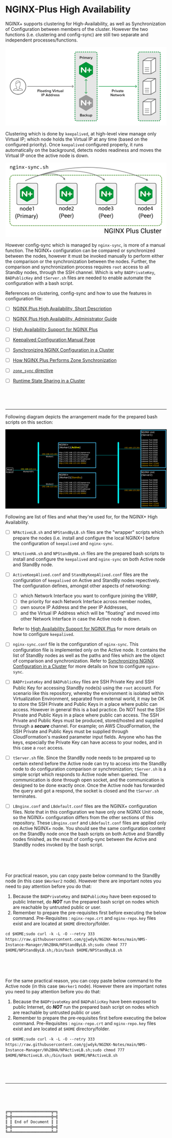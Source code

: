 # NGINX-Plus High Availability

NGINX+ supports clustering for High-Availability, as well as Synchronization of Configuration between members of the cluster.
However the two functions (i.e. clustering and config-sync) are still two separate and independent processes/functions.

![NGINX Plus High Availability](NGINXPlusProductPageHighAvailability.png)

Clustering which is done by `keepalived`, at high-level view manage only Virtual IP; which node holds the Virtual IP at any time (based on the configured priority).
Once `keepalived` configured properly, it runs automatically on the background, detects nodes readiness and moves the Virtual IP once the active node is down.

![NGINX Plus Configuration Synchronization](NGINXPlusConfigurationSynchronization.png)

However config-sync which is managed by `nginx-sync`, is more of a manual function.
The NGINX+ configuration can be compared or synchronized between the nodes, however it must be invoked manually to perform either the comparison or the synchronization between the nodes.
Further, the comparison and synchronization process requires `root` access to all Standby nodes, through the SSH channel.
Which is why `BADPrivateKey`, `BADPublicKey` and `tServer.sh` files are needed to enable automate the configuration with a bash script.

References on clustering, config-sync and how to use the features in configuration file:
- [ ] [NGINX Plus High Availability, Short Description](https://www.nginx.com/products/nginx/high-availability/)
- [ ] [NGINX Plus High Availability, Administrator Guide](https://docs.nginx.com/nginx/admin-guide/high-availability)
- [ ] [High Availability Support for NGINX Plus](https://docs.nginx.com/nginx/admin-guide/high-availability/ha-keepalived/)
- [ ] [Keepalived Configuration Manual Page](https://www.keepalived.org/manpage.html)
- [ ] [Synchronizing NGINX Configuration in a Cluster](https://docs.nginx.com/nginx/admin-guide/high-availability/configuration-sharing/)
- [ ] [How NGINX Plus Performs Zone Synchronization](https://docs.nginx.com/nginx/admin-guide/high-availability/zone_sync_details/)
- [ ] [`zone_sync` directive](https://nginx.org/en/docs/stream/ngx_stream_zone_sync_module.html#zone_sync)
- [ ] [Runtime State Sharing in a Cluster](https://docs.nginx.com/nginx/admin-guide/high-availability/zone_sync/)



<br><br><br>

***

Following diagram depicts the arrangement made for the prepared bash scripts on this section:

![NGINX Plus HA](NGINXPlusHA.png)



Following are list of files and what they're used for, for the NGINX+ High Availability.

- [ ] `NPActiveLB.sh` and `NPStandByLB.sh` files are the "wrapper" scripts which prepare the nodes (i.e. install and configure the local NGINX+) before the configuration of `keepalived` and `nginx-sync`.

- [ ] `NPActiveHA.sh` and `NPStandByHA.sh` files are the prepared bash scripts to install and configure the `keepalived` and `nginx-sync` on both Active node and StandBy node.

- [ ] `ActiveKeepAlived.conf` and `StandByKeepAlived.conf` files are the configuration of `keepalived` on Active and StandBy nodes repectively.
The configuration defines, amongst other aspects of networking:
  - [ ] which Network Interface you want to configure joining the VRRP,
  - [ ] the priority for each Network Interface across member nodes,
  - [ ] own source IP Address and the peer IP Addresses,
  - [ ] and the Virtual IP Address which will be "floating" and moved into other Network Interface in case the Active node is down.

  Refer to [High Availability Support for NGINX Plus](https://docs.nginx.com/nginx/admin-guide/high-availability/ha-keepalived/) for more details on how to configure `keepalived`.

- [ ] `nginx-sync.conf` file is the configuration of `nginx-sync`. This configuration file is implemented only on the Active node.
It contains the list of StandBy nodes as well as the paths and files which are the object of comparison and synchronization.
Refer to [Synchronizing NGINX Configuration in a Cluster](https://docs.nginx.com/nginx/admin-guide/high-availability/configuration-sharing/) for more details on how to configure `nginx-sync`.

- [ ] `BADPrivateKey` and `BADPublicKey` files are SSH Private Key and SSH Public Key for accessing StandBy node(s) using the `root` account.
For scenario like this repository, whereby the environment is isolated within Virtualization Environment, separated from external world, it may be OK to store the SSH Private and Public Keys in a place where public can access.
However in general this is a bad practice. Do NOT host the SSH Private and Public Keys in a place where public can access.
The SSH Private and Public Keys must be produced, stored/hosted and supplied through a ***secure*** channel. For example; on AWS CloudFormation, the SSH Private and Public Keys must be supplied through CloudFormation's masked parameter input fields.
Anyone who has the keys, especially the Private Key can have access to your nodes, and in this case a `root` access.

- [ ] `tServer.sh` file. Since the StandBy node needs to be prepared up to certain extend before the Active node can try to access into the StandBy node to do configuration comparison or synchronization;
`tServer.sh` is a simple script which responds to Active node when queried.
The communication is done through open socket, and the communication is designed to be done exactly once.
Once the Active node has forwarded the query and got a respond, the socket is closed and the `tServer.sh` terminates.

- [ ] `LBnginx.conf` and `LBdefault.conf` files are the NGINX+ configuration files.
Note that in this configuration we have only one NGINX Unit node, so the NGINX+ configuration differs from the other sections of this repository.
These `LBnginx.conf` and `LBdefault.conf` files are applied only on Active NGINX+ node.
You should see the same configuration content on the StandBy node once the bash scripts on both Active and StandBy nodes finished, as the result of config-sync between the Active and StandBy nodes invoked by the bash script.



<br><br><br>

For practical reason, you can copy paste below command to the StandBy node (in this case `$Worker2` node). However there are important notes you need to pay attention before you do that:
1. Because the `BADPrivateKey` and `BADPublicKey` have been exposed to public Internet, do ***NOT*** run the prepared bash script on nodes which are reachable by untrusted public or user.
2. Remember to prepare the pre-requisites first before executing the below command. Pre-Requisites : `nginx-repo.crt` and `nginx-repo.key` files exist and are located at `$HOME` directory/folder.

`cd $HOME;sudo curl -k -L -O --retry 333 https://raw.githubusercontent.com/gjwdyk/NGINX-Notes/main/NMS-Instance-Manager/N%2BHA/NPStandByLB.sh;sudo chmod 777 $HOME/NPStandByLB.sh;/bin/bash $HOME/NPStandByLB.sh`

<br><br><br>

For the same practical reason, you can copy paste below command to the Active node (in this case `$Worker1` node). However there are important notes you need to pay attention before you do that:
1. Because the `BADPrivateKey` and `BADPublicKey` have been exposed to public Internet, do ***NOT*** run the prepared bash script on nodes which are reachable by untrusted public or user.
2. Remember to prepare the pre-requisites first before executing the below command. Pre-Requisites : `nginx-repo.crt` and `nginx-repo.key` files exist and are located at `$HOME` directory/folder.

`cd $HOME;sudo curl -k -L -O --retry 333 https://raw.githubusercontent.com/gjwdyk/NGINX-Notes/main/NMS-Instance-Manager/N%2BHA/NPActiveLB.sh;sudo chmod 777 $HOME/NPActiveLB.sh;/bin/bash $HOME/NPActiveLB.sh`



<br><br><br>

***

<br><br><br>
```
╔═╦═════════════════╦═╗
╠═╬═════════════════╬═╣
║ ║ End of Document ║ ║
╠═╬═════════════════╬═╣
╚═╩═════════════════╩═╝
```
<br><br><br>


